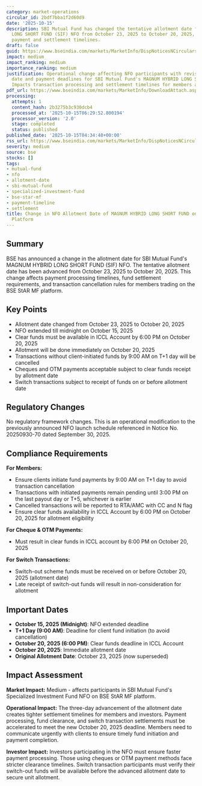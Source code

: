 ```yaml
---
category: market-operations
circular_id: 2bdf7bba1f2d60d9
date: '2025-10-15'
description: SBI Mutual Fund has changed the tentative allotment date for MAGNUM HYBRID
  LONG SHORT FUND (SIF) NFO from October 23, 2025 to October 20, 2025, with revised
  payment and settlement timelines.
draft: false
guid: https://www.bseindia.com/markets/MarketInfo/DispNoticesNCirculars.aspx?Noticeid={18EA621A-CC74-4C0B-88A5-2C005F86C9EA}&noticeno=20251015-1&dt=10/15/2025&icount=1&totcount=2&flag=0
impact: medium
impact_ranking: medium
importance_ranking: medium
justification: Operational change affecting NFO participants with revised allotment
  date and payment deadlines for SBI Mutual Fund's MAGNUM HYBRID LONG SHORT FUND.
  Impacts transaction processing and settlement timelines for members and investors.
pdf_url: https://www.bseindia.com/markets/MarketInfo/DownloadAttach.aspx?id=20251015-1&attachedId=
processing:
  attempts: 1
  content_hash: 2b3275b3c930dcb4
  processed_at: '2025-10-15T06:29:52.800194'
  processor_version: '2.0'
  stage: completed
  status: published
published_date: '2025-10-15T04:34:48+00:00'
rss_url: https://www.bseindia.com/markets/MarketInfo/DispNoticesNCirculars.aspx?Noticeid={18EA621A-CC74-4C0B-88A5-2C005F86C9EA}&noticeno=20251015-1&dt=10/15/2025&icount=1&totcount=2&flag=0
severity: medium
source: bse
stocks: []
tags:
- mutual-fund
- nfo
- allotment-date
- sbi-mutual-fund
- specialized-investment-fund
- bse-star-mf
- payment-timeline
- settlement
title: Change in NFO Allotment Date of MAGNUM HYBRID LONG SHORT FUND on BSE StAR MF
  Platform
---
```


## Summary

BSE has announced a change in the allotment date for SBI Mutual Fund's MAGNUM HYBRID LONG SHORT FUND (SIF) NFO. The tentative allotment date has been advanced from October 23, 2025 to October 20, 2025. This change affects payment processing timelines, fund settlement requirements, and transaction cancellation rules for members trading on the BSE StAR MF platform.

## Key Points

- Allotment date changed from October 23, 2025 to October 20, 2025
- NFO extended till midnight on October 15, 2025
- Clear funds must be available in ICCL Account by 6:00 PM on October 20, 2025
- Allotment will be done immediately on October 20, 2025
- Transactions without client-initiated funds by 9:00 AM on T+1 day will be cancelled
- Cheques and OTM payments acceptable subject to clear funds receipt by allotment date
- Switch transactions subject to receipt of funds on or before allotment date

## Regulatory Changes

No regulatory framework changes. This is an operational modification to the previously announced NFO launch schedule referenced in Notice No. 20250930-70 dated September 30, 2025.

## Compliance Requirements

**For Members:**
- Ensure clients initiate fund payments by 9:00 AM on T+1 day to avoid transaction cancellation
- Transactions with initiated payments remain pending until 3:00 PM on the last payout day or T+5, whichever is earlier
- Cancelled transactions will be reported to RTA/AMC with CC and N flag
- Ensure clear funds availability in ICCL Account by 6:00 PM on October 20, 2025 for allotment eligibility

**For Cheque & OTM Payments:**
- Must result in clear funds in ICCL account by 6:00 PM on October 20, 2025

**For Switch Transactions:**
- Switch-out scheme funds must be received on or before October 20, 2025 (allotment date)
- Late receipt of switch-out funds will result in non-consideration for allotment

## Important Dates

- **October 15, 2025 (Midnight)**: NFO extended deadline
- **T+1 Day (9:00 AM)**: Deadline for client fund initiation (to avoid cancellation)
- **October 20, 2025 (6:00 PM)**: Clear funds deadline in ICCL Account
- **October 20, 2025**: Immediate allotment date
- **Original Allotment Date**: October 23, 2025 (now superseded)

## Impact Assessment

**Market Impact:** Medium - affects participants in SBI Mutual Fund's Specialized Investment Fund NFO on BSE StAR MF platform.

**Operational Impact:** The three-day advancement of the allotment date creates tighter settlement timelines for members and investors. Payment processing, fund clearance, and switch transaction settlements must be accelerated to meet the new October 20, 2025 deadline. Members need to communicate urgently with clients to ensure timely fund initiation and payment completion.

**Investor Impact:** Investors participating in the NFO must ensure faster payment processing. Those using cheques or OTM payment methods face stricter clearance timelines. Switch transaction participants must verify their switch-out funds will be available before the advanced allotment date to secure unit allotment.
